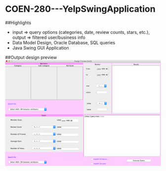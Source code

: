 # COEN-280---YelpSwingApplication

##Highlights
 - input => query options (categories, date, review counts, stars, etc.), output => filtered user/business info
 - Data Model Design, Oracle Database, SQL queries
 - Java Swing GUI Application

##Output design preview
![output design preview](https://github.com/cutewindy/COEN-280---YelpSwingApplication/blob/master/output%20design%20preview.png)
